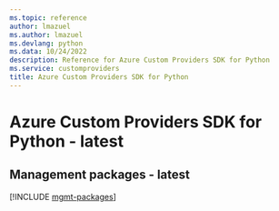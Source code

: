 ```yaml
---
ms.topic: reference
author: lmazuel
ms.author: lmazuel
ms.devlang: python
ms.data: 10/24/2022
description: Reference for Azure Custom Providers SDK for Python
ms.service: customproviders
title: Azure Custom Providers SDK for Python
---
```

# Azure Custom Providers SDK for Python - latest

## Management packages - latest
[!INCLUDE [mgmt-packages](custom-providers-mgmt-index.md)]